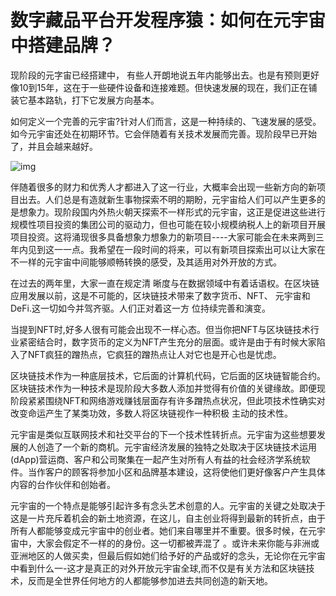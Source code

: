 # 数字藏品平台开发程序猿：如何在元宇宙中搭建品牌？

现阶段的元字宙已经搭建中， 有些人开朗地说五年内能够出去。也是有预则更好像10到15年，这在于一些硬件设备和连接难题。但快速发展的现在，我们正在铺装它基本路轨，打下它发展方向基本。

如何定义一个完善的元宇宙?针对人们而言，这是一种持续的、飞速发展的感受。 如今元宇宙还处在初期环节。它会伴随着有关技术发展而完善。现阶段早已开始了，并且会越来越好。

![img](https://pics7.baidu.com/feed/8b82b9014a90f60350209b661b043d11b051ed1b.jpeg?token=70edf83daa81bc21f24c07ac01c44c7c)

伴随着很多的财力和优秀人才都进入了这一行业，大概率会出现一些新方向的新项目出去。人们总是有造就新生事物探索不明的期盼，元宇宙给人们可以产生更多的是想象力。现阶段国内外热火朝天探索不一样形式的元宇宙，这正是促进这些进行规模性项目投资的集团公司的驱动力，但也可能在较小规模纳税人上的新项目开展项目投资。这将涌现很多具备想象力想象力的新项目----大家可能会在未来两到三年内见到这一一点。我希望在一段时间的将来，可以有新项目探索出可以让大家在不一样的元宇宙中间能够顺畅转换的感受，及其适用对外开放的方式。

在过去的两年里，大家一直在规定清 晰度与在数据领域中有着话语权。在区块链应用发展以前，这是不可能的，区块链技术带来了数字货币、NFT、 元宇宙和DeFi.这一切如今并驾齐驱。人们正对着这一方 位持续完善和演变。

当提到NFT时,好多人很有可能会出现不一样心态。但当你把NFT与区块链技术行业紧密结合时，数字货币的定义为NFT产生充分的层面。或许是由于有时候大家陷入了NFT疯狂的蹭热点，它疯狂的蹭热点让人对它也是开心也是忧虑。

区块链技术作为一种底层技术，它后面的计算机代码，它后面的区块链智能合约。区块链技术作为一种技术是现阶段大多数人添加并觉得有价值的关键缘故。即便现阶段紧紧围绕NFT和网络游戏赚钱层面存有许多蹭热点状况，但此项技术性确实对改变命运产生了某类功效，多数人将区块链视作一种积极 主动的技术性。

元宇宙是类似互联网技术和社交平台的下一个技术性转折点。元宇宙为这些想要发展的人创造了一个新的商机。元宇宙经济发展的独特之处取决于区块链技术运用(dApp)营运商、客户和公司聚集在一起产生对所有人有益的社会经济学系统软件。当作客户的顾客将参加小区和品牌基本建设，这将使他们更好像客户产生具体内容的台作伙伴和创始者。

元宇宙的一个特点是能够引起许多有念头艺术创意的人。元宇宙的关键之处取决于这是一片充斥着机会的新土地资源，在这儿，自主创业将得到最新的转折点，由于所有人都能够变成元宇宙中的创业者。她们来自哪里并不重要。很多时候，在元宇宙中，大家会假定不一样的的身份。这一切都被弄混了 。或许未来你能与非洲或亚洲地区的人做买卖，但最后假如她们给予好的产品或好的念头，无论你在元宇宙中看到什么一-这才是真正的对外开放元宇宙全球,而不仅是有关方法和区块链技术，反而是全世界任何地方的人都能够参加进去共同创造的新天地。